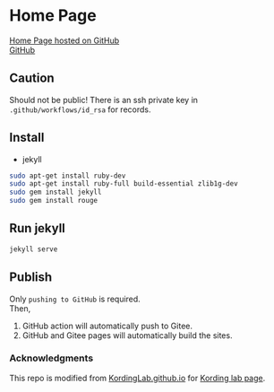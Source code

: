 # Home Page

[Home Page hosted on GitHub](https://LiangbinXie.github.io/) <br>
[GitHub](https://github.com/LiangbinXie/LiangbinXie.github.io)

## Caution

Should not be public!
There is an ssh private key in `.github/workflows/id_rsa` for records.

## Install

- jekyll

```bash
sudo apt-get install ruby-dev
sudo apt-get install ruby-full build-essential zlib1g-dev
sudo gem install jekyll
sudo gem install rouge
```

## Run jekyll

```bash
jekyll serve
```

## Publish

Only `pushing to GitHub` is required. <br>
Then,

1. GitHub action will automatically push to Gitee.
2. GitHub and Gitee pages will automatically build the sites.

### Acknowledgments

This repo is modified from [KordingLab.github.io](https://github.com/xinntao/KordingLab.github.io) for [Kording lab page](http://kordinglab.com/).
